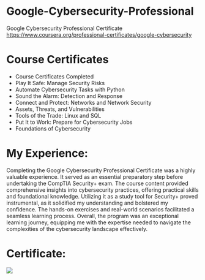 # Google-Cybersecurity-Professional
Google Cybersecurity Professional Certificate <br />
https://www.coursera.org/professional-certificates/google-cybersecurity <br />

# Course Certificates 
- Course Certificates Completed <br />
- Play It Safe: Manage Security Risks <br />
- Automate Cybersecurity Tasks with Python <br />
- Sound the Alarm: Detection and Response <br />
- Connect and Protect: Networks and Network Security <br />
- Assets, Threats, and Vulnerabilities <br />
- Tools of the Trade: Linux and SQL <br />
- Put It to Work: Prepare for Cybersecurity Jobs <br />
- Foundations of Cybersecurity <br />

# My Experience:
Completing the Google Cybersecurity Professional Certificate was a highly valuable experience. It served as an essential preparatory step before undertaking the CompTIA Security+ exam. The course content provided comprehensive insights into cybersecurity practices, offering practical skills and foundational knowledge. Utilizing it as a study tool for Security+ proved instrumental, as it solidified my understanding and bolstered my confidence. The hands-on exercises and real-world scenarios facilitated a seamless learning process. Overall, the program was an exceptional learning journey, equipping me with the expertise needed to navigate the complexities of the cybersecurity landscape effectively.

# Certificate:
<img src="https://i.imgur.com/eqpsFOY.png">
